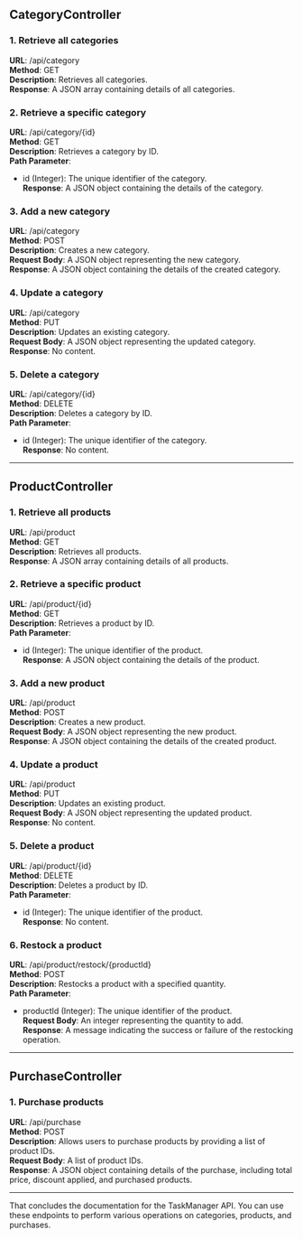 

## CategoryController

### 1. Retrieve all categories

**URL**: /api/category  
**Method**: GET  
**Description**: Retrieves all categories.  
**Response**: A JSON array containing details of all categories.

### 2. Retrieve a specific category

**URL**: /api/category/{id}  
**Method**: GET  
**Description**: Retrieves a category by ID.  
**Path Parameter**:  
- id (Integer): The unique identifier of the category.  
**Response**: A JSON object containing the details of the category.

### 3. Add a new category

**URL**: /api/category  
**Method**: POST  
**Description**: Creates a new category.  
**Request Body**: A JSON object representing the new category.  
**Response**: A JSON object containing the details of the created category.

### 4. Update a category

**URL**: /api/category  
**Method**: PUT  
**Description**: Updates an existing category.  
**Request Body**: A JSON object representing the updated category.  
**Response**: No content.

### 5. Delete a category

**URL**: /api/category/{id}  
**Method**: DELETE  
**Description**: Deletes a category by ID.  
**Path Parameter**:  
- id (Integer): The unique identifier of the category.  
**Response**: No content.

---

## ProductController

### 1. Retrieve all products

**URL**: /api/product  
**Method**: GET  
**Description**: Retrieves all products.  
**Response**: A JSON array containing details of all products.

### 2. Retrieve a specific product

**URL**: /api/product/{id}  
**Method**: GET  
**Description**: Retrieves a product by ID.  
**Path Parameter**:  
- id (Integer): The unique identifier of the product.  
**Response**: A JSON object containing the details of the product.

### 3. Add a new product

**URL**: /api/product  
**Method**: POST  
**Description**: Creates a new product.  
**Request Body**: A JSON object representing the new product.  
**Response**: A JSON object containing the details of the created product.

### 4. Update a product

**URL**: /api/product  
**Method**: PUT  
**Description**: Updates an existing product.  
**Request Body**: A JSON object representing the updated product.  
**Response**: No content.

### 5. Delete a product

**URL**: /api/product/{id}  
**Method**: DELETE  
**Description**: Deletes a product by ID.  
**Path Parameter**:  
- id (Integer): The unique identifier of the product.  
**Response**: No content.

### 6. Restock a product

**URL**: /api/product/restock/{productId}  
**Method**: POST  
**Description**: Restocks a product with a specified quantity.  
**Path Parameter**:  
- productId (Integer): The unique identifier of the product.  
**Request Body**: An integer representing the quantity to add.  
**Response**: A message indicating the success or failure of the restocking operation.

---

## PurchaseController

### 1. Purchase products

**URL**: /api/purchase  
**Method**: POST  
**Description**: Allows users to purchase products by providing a list of product IDs.  
**Request Body**: A list of product IDs.  
**Response**: A JSON object containing details of the purchase, including total price, discount applied, and purchased products.

---

That concludes the documentation for the TaskManager API. You can use these endpoints to perform various operations on categories, products, and purchases.
